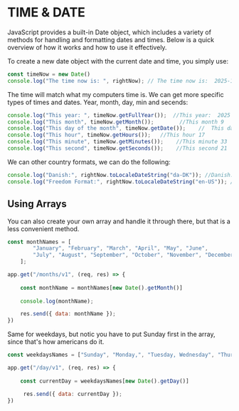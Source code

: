 # TIME & DATE

JavaScript provides a built-in Date object, which includes a variety of methods for handling and formatting dates and times. Below is a quick overview of how it works and how to use it effectively.

To create a new date object with the current date and time, you simply use:

```js
const timeNow = new Date()
console.log("The time now is: ", rightNow); // The time now is:  2025-10-20T12:30:11.231Z
```

The time will match what my computers time is.
We can get more specific types of times and dates. Year, month, day, min and secends:

```js
console.log("This year: ", timeNow.getFullYear());  //This year:  2025
console.log("This month", timeNow.getMonth());        //This month 9
console.log("This day of the month", timeNow.getDate());    //  This day of the month 20
console.log("This hour", timeNow.getHours());   //This hour 17
console.log("This minute", timeNow.getMinutes());    //This minute 33
console.log("This second", timeNow.getSeconds());    //This second 21
```

We can other country formats, we can do the following:

```js
console.log("Danish:", rightNow.toLocaleDateString("da-DK")); //Danish: 12.10.2025
console.log("Freedom Format:", rightNow.toLocaleDateString("en-US")); // Freedom Format: 10/12/2025
```

## Using Arrays

You can also create your own array and handle it through there, but that is a less convenient method.

```js
const monthNames = [
        "January", "February", "March", "April", "May", "June",
        "July", "August", "September", "October", "November", "December"
    ];

app.get("/months/v1", (req, res) => {
      
    const monthName = monthNames[new Date().getMonth()]
    
    console.log(monthName);

    res.send({ data: monthName });
})
```
Same for weekdays, but notic you have to put Sunday first in the array, since that's how americans do it.

```js
const weekdaysNames = ["Sunday", "Monday,", "Tuesday, Wednesday", "Thursday", "Friday", "Saturday"]

app.get("/day/v1", (req, res) => {
      
    const currentDay = weekdaysNames[new Date().getDay()]

     res.send({ data: currentDay });
})

```